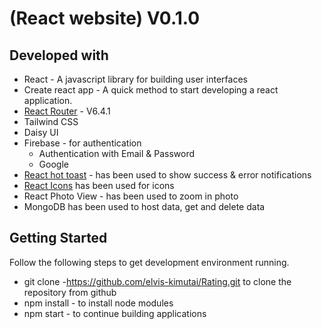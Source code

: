 #  (React website) V0.1.0



## Developed with
  - React - A javascript library for building user interfaces
  - Create react app - A quick method to start developing a react application.
  - [React Router](https://reactrouter.com/) - V6.4.1
  - Tailwind CSS
  - Daisy UI 
  - Firebase - for authentication
     - Authentication with Email & Password
     - Google
  - [React hot toast](https://react-hot-toast.com/) - has been used to show success & error notifications
  - [React Icons](https://react-icons.github.io/react-icons/) has been used for icons
  - React Photo View - has been used to zoom in photo
  - MongoDB has been used to host data, get and delete data


## Getting Started
  
Follow the following steps to get development environment running.

  - git clone -https://github.com/elvis-kimutai/Rating.git  to clone the repository from github
  - npm install - to install node modules
  - npm start - to continue building applications
